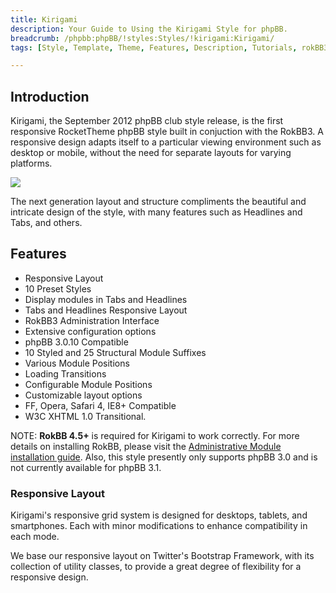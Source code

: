 ```yaml
---
title: Kirigami
description: Your Guide to Using the Kirigami Style for phpBB.
breadcrumb: /phpbb:phpBB/!styles:Styles/!kirigami:Kirigami/
tags: [Style, Template, Theme, Features, Description, Tutorials, rokBB3]

---
```


Introduction
-----

Kirigami, the September 2012 phpBB club style release, is the first responsive RocketTheme phpBB style built in conjuction with the RokBB3. A responsive design adapts itself to a particular viewing environment such as desktop or mobile, without the need for separate layouts for varying platforms. 

![][style]

The next generation layout and structure compliments the beautiful and intricate design of the style, with many features such as Headlines and Tabs, and others.

Features
-----

* Responsive Layout
* 10 Preset Styles
* Display modules in Tabs and Headlines
* Tabs and Headlines Responsive Layout
* RokBB3 Administration Interface
* Extensive configuration options
* phpBB 3.0.10 Compatible
* 10 Styled and 25 Structural Module Suffixes
* Various Module Positions
* Loading Transitions
* Configurable Module Positions
* Customizable layout options
* FF, Opera, Safari 4, IE8+ Compatible
* W3C XHTML 1.0 Transitional.

NOTE: **RokBB 4.5+** is required for Kirigami to work correctly. For more details on installing RokBB, please visit the [Administrative Module installation guide](../../start/styles.md#installing-administrative-modules). Also, this style presently only supports phpBB 3.0 and is not currently available for phpBB 3.1.


### Responsive Layout

Kirigami's responsive grid system is designed for desktops, tablets, and smartphones. Each with minor modifications to enhance compatibility in each mode.

We base our responsive layout on Twitter's Bootstrap Framework, with its collection of utility classes, to provide a great degree of flexibility for a responsive design.

[adminguide]: ../../start/styles.md#installing-administrative-modules
[style]: assets/kirigami.jpeg
[rokbridge]: http://www.rockettheme.com/extensions-joomla/rokbridge